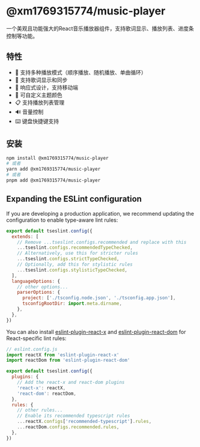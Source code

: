 # @xm1769315774/music-player

一个美观且功能强大的React音乐播放器组件，支持歌词显示、播放列表、进度条控制等功能。

## 特性

- 🎵 支持多种播放模式（顺序播放、随机播放、单曲循环）
- 📝 支持歌词显示和同步
- 📱 响应式设计，支持移动端
- 🎨 可自定义主题颜色
- 📋 支持播放列表管理
- 🔊 音量控制
- ⌨️ 键盘快捷键支持

## 安装

```bash
npm install @xm1769315774/music-player
# 或者
yarn add @xm1769315774/music-player
# 或者
pnpm add @xm1769315774/music-player
```

## Expanding the ESLint configuration

If you are developing a production application, we recommend updating the configuration to enable type-aware lint rules:

```js
export default tseslint.config({
  extends: [
    // Remove ...tseslint.configs.recommended and replace with this
    ...tseslint.configs.recommendedTypeChecked,
    // Alternatively, use this for stricter rules
    ...tseslint.configs.strictTypeChecked,
    // Optionally, add this for stylistic rules
    ...tseslint.configs.stylisticTypeChecked,
  ],
  languageOptions: {
    // other options...
    parserOptions: {
      project: ['./tsconfig.node.json', './tsconfig.app.json'],
      tsconfigRootDir: import.meta.dirname,
    },
  },
})
```

You can also install [eslint-plugin-react-x](https://github.com/Rel1cx/eslint-react/tree/main/packages/plugins/eslint-plugin-react-x) and [eslint-plugin-react-dom](https://github.com/Rel1cx/eslint-react/tree/main/packages/plugins/eslint-plugin-react-dom) for React-specific lint rules:

```js
// eslint.config.js
import reactX from 'eslint-plugin-react-x'
import reactDom from 'eslint-plugin-react-dom'

export default tseslint.config({
  plugins: {
    // Add the react-x and react-dom plugins
    'react-x': reactX,
    'react-dom': reactDom,
  },
  rules: {
    // other rules...
    // Enable its recommended typescript rules
    ...reactX.configs['recommended-typescript'].rules,
    ...reactDom.configs.recommended.rules,
  },
})
```
